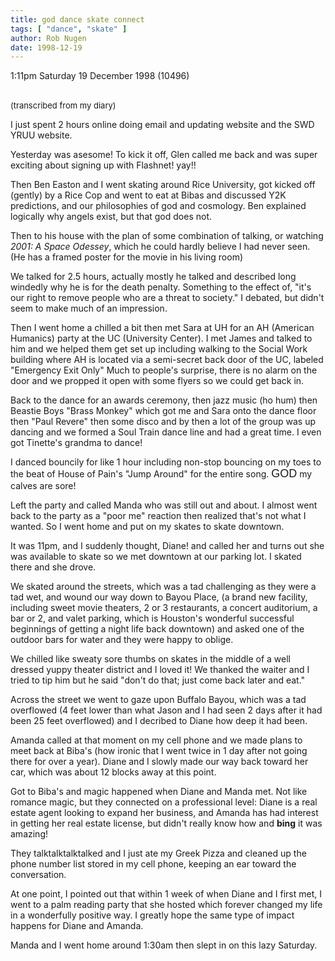 ```yaml
---
title: god dance skate connect
tags: [ "dance", "skate" ]
author: Rob Nugen
date: 1998-12-19
---
```


<title>god, Y2K, dance, skate, connect, all in one day!</title>

<p class=date>1:11pm Saturday 19 December 1998 (10496)</p>

<br><font size="-1">(transcribed from my diary)</font>

<p>I just spent 2 hours online doing email and updating website and the SWD YRUU website.

<p>Yesterday was asesome! To kick it off, Glen called me back and was super exciting about signing up with Flashnet!  yay!!

<p>Then Ben Easton and I went skating around Rice University, got kicked off (gently) by a Rice Cop and went to eat at Bibas and discussed Y2K predictions, and our philosophies of god and cosmology. Ben explained logically why angels exist, but that god does not.

<p>Then to his house with the plan of some combination of talking, or watching <em>2001: A Space Odessey</em>, which he could hardly believe I had never seen.  (He has a framed poster for the movie in his living room)

<p>We talked for 2.5 hours, actually mostly he talked and described long windedly why he is for the death penalty. Something to the effect of, "it's our right to remove people who are a threat to society."  I debated, but didn't seem to make much of an impression.

<p>Then I went home a chilled a bit then met Sara at UH for an AH (American Humanics) party at the UC (University Center).  I met James and talked to him and we helped them get set up including walking to the Social Work building where AH is located via a semi-secret back door of the UC, labeled "Emergency Exit Only"
Much to people's surprise, there is no alarm on the door and we propped it open with some flyers so we could get back in.

<p>Back to the dance for an awards ceremony, then jazz music (ho hum) then Beastie Boys "Brass Monkey" which got me and Sara onto the dance floor then "Paul Revere" then some disco and by then a lot of the group was up dancing and we formed a Soul Train dance line and had a great time.  I even got Tinette's grandma to dance!

<p>I danced bouncily for like 1 hour including non-stop bouncing on my toes to the beat of House of Pain's "Jump Around" for the entire song.  <font face="arial" size="+1">GOD</font> my calves are sore!

<p>Left the party and called Manda who was still out and about. I almost went back to the party as a "poor me" reaction then realized that's not what I wanted. So I went home and put on my skates to skate downtown.

<p>It was 11pm, and I suddenly thought, Diane! and called her and turns out she was available to skate so we met downtown at our parking lot. I skated there and she drove.

<p>We skated around the streets, which was a tad challenging as they were a tad wet, and wound our way down to Bayou Place, (a brand new facility, including sweet movie theaters, 2 or 3 restaurants, a concert auditorium, a bar or 2, and valet parking, which is Houston's wonderful successful beginnings of getting a night life back downtown) and asked one of the outdoor bars for water and they were happy to oblige.

<p>We chilled like sweaty sore thumbs on skates in the middle of a well dressed yuppy theater district and I loved it!  We thanked the waiter and I tried to tip him but he said "don't do that; just come back later and eat."

<p>Across the street we went to gaze upon Buffalo Bayou, which was a tad overflowed (4 feet lower than what Jason and I had seen 2 days after it had been 25 feet overflowed) and I decribed to Diane how deep it had been.

<p>Amanda called at that moment on my cell phone and we made plans to meet back at Biba's (how ironic that I went twice in 1 day after not going there for over a year).  Diane and I slowly made our way back toward her car, which was about 12 blocks away at this point.

<p>Got to Biba's and magic happened when Diane and Manda met. Not like romance magic, but they connected on a professional level: Diane is a real estate agent looking to expand her business, and Amanda has had interest in getting her real estate license, but didn't really know how and <b>bing</b> it was amazing!

<p>They talktalktalktalked and I just ate my Greek Pizza and cleaned up the phone number list stored in my cell phone, keeping an ear toward the conversation.

<p>At one point, I pointed out that within 1 week of when Diane and I first met, I went to a palm reading party that she hosted which forever changed my life in a wonderfully positive way. I greatly hope the same type of impact happens for Diane and Amanda.

<p>Manda and I went home around 1:30am then slept in on this lazy Saturday.
</p>
